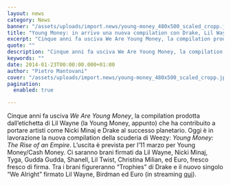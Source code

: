 ```yaml
---
layout: news
category: News
banner: "/assets/uploads/import.news/young-money_480x500_scaled_cropp.jpg"
title: "Young Money: in arrivo una nuova compilation con Drake, Lil Wayne, Nicki Minaj e Tyga"
excerpt: "Cinque anni fa usciva We Are Young Money, la compilation prodotta dall’etichetta di Lil Wayne (la Young Money, appunto) che ha contribuito a portare artisti come Nicki Minaj e Drake al successo planetario. Oggi è in lavorazione la nuova compilation della scuderia di Weezy: Young Money: The Rise of an Empire. L’uscita è prevista per l’11 marzo [&hellip"
quote: ""
description: "Cinque anni fa usciva We Are Young Money, la compilation prodotta dall’etichetta di Lil Wayne (la Young Money, appunto) che ha contribuito a portare artisti come Nicki Minaj e Drake al successo planetario. Oggi è in lavorazione la nuova compilation della scuderia di Weezy: Young Money: The Rise of an Empire. L’uscita è prevista per l’11 marzo [&hellip"
keywords: ""
date: 2014-01-23T00:00:00.000+01:00
author: "Pietro Mantovani"
cover: "/assets/uploads/import.news/young-money_480x500_scaled_cropp.jpg"
pagination:
  enabled: true

---
```


[](https://hotmc.com/young-money-in-arrivo-una-nuova-compilation-con-drake-lil-wayne-nicki-minaj-e-tyga/young-money%5F480x500%5Fscaled%5Fcropp/)

Cinque anni fa usciva _We Are Young Money_, la compilation prodotta dall’etichetta di Lil Wayne (la Young Money, appunto) che ha contribuito a portare artisti come Nicki Minaj e Drake al successo planetario. Oggi è in lavorazione la nuova compilation della scuderia di Weezy: _Young Money: The Rise of an Empire_. L’uscita è prevista per l’11 marzo per Young Money/Cash Money. Ci saranno brani firmati da Lil Wayne, Nicki Minaj, Tyga, Gudda Gudda, Shanell, Lil Twist, Christina Milian, ed Euro, fresco fresco di firma. Tra i brani figureranno “Trophies” di Drake e il nuovo singolo “We Alright” firmato Lil Wayne, Birdman ed Euro (in streaming [qui](http://www.missinfo.tv/index.php/lil-wayne-birdman-euro-we-alright/ "missinfo")). 